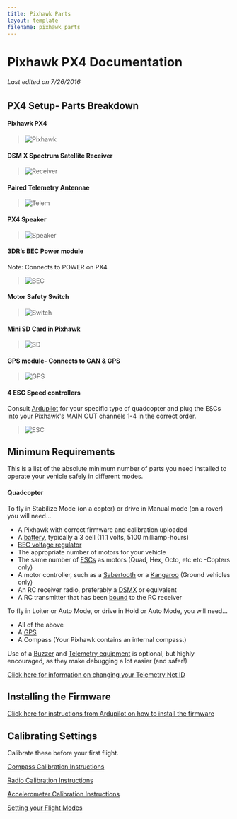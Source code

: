 ```yaml
---
title: Pixhawk Parts
layout: template
filename: pixhawk_parts
---
```


# Pixhawk PX4 Documentation

###### *Last edited on 7/26/2016*

## PX4 Setup- Parts Breakdown

#### Pixhawk PX4 

> ![Pixhawk](../images/Pixhawk.png)

#### DSM X Spectrum Satellite Receiver

> ![Receiver](../images/Receiver.jpg)

#### Paired Telemetry Antennae

> ![Telem](../images/Telem.jpg)

#### PX4 Speaker

> ![Speaker](../images/Speaker.jpg)

#### 3DR’s BEC Power module

Note: Connects to POWER on PX4

> ![BEC](../images/BEC.png)

#### Motor Safety Switch

> ![Switch](../images/Switch.png)

#### Mini SD Card in Pixhawk

 > ![SD](../images/SD.png)

#### GPS module- Connects to CAN & GPS

> ![GPS](../images/GPS.png)
 
#### 4 ESC Speed controllers

Consult [Ardupilot](http://ardupilot.org/copter/docs/connect-escs-and-motors.html) for your specific type of quadcopter and plug the ESCs into your Pixhawk's MAIN OUT channels 1-4 in the correct order.

> ![ESC](../images/ESC.png)



## Minimum Requirements

This is a list of the absolute minimum number of parts you need installed to operate your vehicle safely in different modes.

#### Quadcopter

To fly in Stabilize Mode (on a copter) or drive in Manual mode (on a rover) you will need...

 - A Pixhawk with correct firmware and calibration uploaded
 - A [battery](http://images6.wheelspinmodels.co.uk/EFLB0998-a47e.jpg), typically a 3 cell (11.1 volts, 5100 milliamp-hours)
 - [BEC voltage regulator](../images/BEC.png)
 - The appropriate number of motors for your vehicle
 - The same number of [ESCs](../images/ESC.png) as motors (Quad, Hex, Octo, etc etc -Copters only)
 - A motor controller, such as a [Sabertooth](https://www.dimensionengineering.com/datasheets/Sabertooth2x12.pdf) or a [Kangaroo](https://www.dimensionengineering.com/datasheets/KangarooManual.pdf) (Ground vehicles only)
 - An RC receiver radio, preferably a [DSMX](../images/Receiver.jpg) or equivalent
 - A RC transmitter that has been [bound](link) to the RC receiver
 
To fly in Loiter or Auto Mode, or drive in Hold or Auto Mode, you will need...
- All of the above
- A [GPS](../images/GPS.png)
- A Compass (Your Pixhawk contains an internal compass.)

Use of a [Buzzer](../images/Speaker.jpg) and [Telemetry equipment](../images/Telem.jpg) is optional, but highly encouraged, as they make debugging a lot easier (and safer!)

[Click here for information on changing your Telemetry Net ID](https://olinrobotics.github.io/net_ids)

## Installing the Firmware

[Click here for instructions from Ardupilot on how to install the firmware](http://ardupilot.org/copter/docs/common-loading-firmware-onto-pixhawk.html)

## Calibrating Settings

Calibrate these before your first flight.

[Compass Calibration Instructions](http://ardupilot.org/copter/docs/common-compass-calibration-in-mission-planner.html)

[Radio Calibration Instructions](http://ardupilot.org/copter/docs/common-radio-control-calibration.html)

[Accelerometer Calibration Instructions](http://ardupilot.org/copter/docs/common-accelerometer-calibration.html)

[Setting your Flight Modes](flight_modes)

